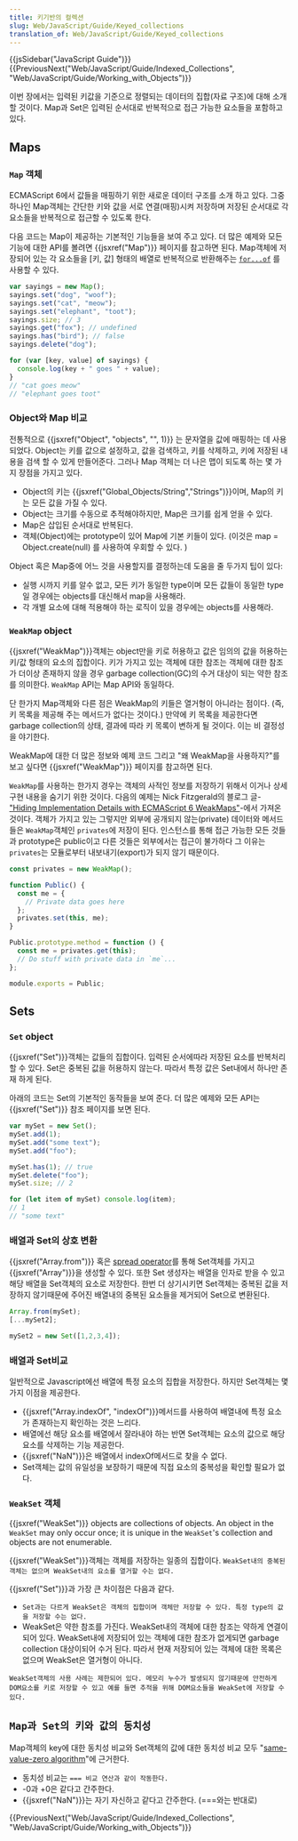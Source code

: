 ```yaml
---
title: 키기반의 컬렉션
slug: Web/JavaScript/Guide/Keyed_collections
translation_of: Web/JavaScript/Guide/Keyed_collections
---
```


{{jsSidebar("JavaScript Guide")}} {{PreviousNext("Web/JavaScript/Guide/Indexed_Collections", "Web/JavaScript/Guide/Working_with_Objects")}}

이번 장에서는 입력된 키값을 기준으로 정렬되는 데이터의 집합(자료 구조)에 대해 소개 할 것이다. Map과 Set은 입력된 순서대로 반복적으로 접근 가능한 요소들을 포함하고 있다.

## Maps

### `Map` 객체

ECMAScript 6에서 값들을 매핑하기 위한 새로운 데이터 구조를 소개 하고 있다. 그중 하나인 Map객체는 간단한 키와 값을 서로 연결(매핑)시켜 저장하며 저장된 순서대로 각 요소들을 반복적으로 접근할 수 있도록 한다.

다음 코드는 Map이 제공하는 기본적인 기능들을 보여 주고 있다. 더 많은 예제와 모든 기능에 대한 API를 볼려면 {{jsxref("Map")}} 페이지를 참고하면 된다. Map객체에 저장되어 있는 각 요소들을 \[키, 값] 형태의 배열로 반복적으로 반환해주는 [`for...of`](/en-US/docs/Web/JavaScript/Reference/Statements/for...of) 를 사용할 수 있다.

```js
var sayings = new Map();
sayings.set("dog", "woof");
sayings.set("cat", "meow");
sayings.set("elephant", "toot");
sayings.size; // 3
sayings.get("fox"); // undefined
sayings.has("bird"); // false
sayings.delete("dog");

for (var [key, value] of sayings) {
  console.log(key + " goes " + value);
}
// "cat goes meow"
// "elephant goes toot"
```

### Object와 Map 비교

전통적으로 {{jsxref("Object", "objects", "", 1)}} 는 문자열을 값에 매핑하는 데 사용되었다. Object는 키를 값으로 설정하고, 값을 검색하고, 키를 삭제하고, 키에 저장된 내용을 검색 할 수 있게 만들어준다. 그러나 Map 객체는 더 나은 맵이 되도록 하는 몇 가지 장점을 가지고 있다.

- Object의 키는 {{jsxref("Global_Objects/String","Strings")}}이며, Map의 키는 모든 값을 가질 수 있다.
- Object는 크기를 수동으로 추적해야하지만, Map은 크기를 쉽게 얻을 수 있다.
- Map은 삽입된 순서대로 반복된다.
- 객체(Object)에는 prototype이 있어 Map에 기본 키들이 있다. (이것은 map = Object.create(null) 를 사용하여 우회할 수 있다. )

Object 혹은 Map중에 어느 것을 사용할지를 결정하는데 도움을 줄 두가지 팁이 있다:

- 실행 시까지 키를 알수 없고, 모든 키가 동일한 type이며 모든 값들이 동일한 type일 경우에는 objects를 대신해서 map을 사용해라.
- 각 개별 요소에 대해 적용해야 하는 로직이 있을 경우에는 objects를 사용해라.

### `WeakMap` object

{{jsxref("WeakMap")}}객체는 object만을 키로 허용하고 값은 임의의 값을 허용하는 키/값 형태의 요소의 집합이다. 키가 가지고 있는 객체에 대한 참조는 객체에 대한 참조가 더이상 존재하지 않을 경우 garbage collection(GC)의 수거 대상이 되는 약한 참조를 의미한다. `WeakMap` API는 Map API와 동일하다.

단 한가지 Map객체와 다른 점은 WeakMap의 키들은 열거형이 아니라는 점이다. (즉, 키 목록을 제공해 주는 메서드가 없다는 것이다.) 만약에 키 목록을 제공한다면 garbage collection의 상태, 결과에 따라 키 목록이 변하게 될 것이다. 이는 비 결정성을 야기한다.

WeakMap에 대한 더 많은 정보와 예제 코드 그리고 "왜 WeakMap을 사용하지?"를 보고 싶다면 {{jsxref("WeakMap")}} 페이지를 참고하면 된다.

`WeakMap`를 사용하는 한가지 경우는 객체의 사적인 정보를 저장하기 위해서 이거나 상세 구현 내용을 숨기기 위한 것이다. 다음의 예제는 Nick Fitzgerald의 블로그 글- ["Hiding Implementation Details with ECMAScript 6 WeakMaps"](http://fitzgeraldnick.com/weblog/53/)-에서 가져온 것이다. 객체가 가지고 있는 그렇지만 외부에 공개되지 않는(private) 데이터와 메서드들은 `WeakMap`객체인 `privates`에 저장이 된다. 인스턴스를 통해 접근 가능한 모든 것들과 prototype은 public이고 다른 것들은 외부에서는 접근이 불가하다 그 이유는 `privates`는 모듈로부터 내보내기(export)가 되지 않기 때문이다.

```js
const privates = new WeakMap();

function Public() {
  const me = {
    // Private data goes here
  };
  privates.set(this, me);
}

Public.prototype.method = function () {
  const me = privates.get(this);
  // Do stuff with private data in `me`...
};

module.exports = Public;
```

## Sets

### `Set` object

{{jsxref("Set")}}객체는 값들의 집합이다. 입력된 순서에따라 저장된 요소를 반복처리할 수 있다. Set은 중복된 값을 허용하지 않는다. 따라서 특정 값은 Set내에서 하나만 존재 하게 된다.

아래의 코드는 Set의 기본적인 동작들을 보여 준다. 더 많은 예제와 모든 API는 {{jsxref("Set")}} 참조 페이지를 보면 된다.

```js
var mySet = new Set();
mySet.add(1);
mySet.add("some text");
mySet.add("foo");

mySet.has(1); // true
mySet.delete("foo");
mySet.size; // 2

for (let item of mySet) console.log(item);
// 1
// "some text"
```

### 배열과 Set의 상호 변환

{{jsxref("Array.from")}} 혹은 [spread operator](/en-US/docs/Web/JavaScript/Reference/Operators/Spread_operator)를 통해 Set객체를 가지고 {{jsxref("Array")}}을 생성할 수 있다. 또한 Set 생성자는 배열을 인자로 받을 수 있고 해당 배열을 Set객체의 요소로 저장한다. 한번 더 상기시키면 Set객체는 중복된 값을 저장하지 않기때문에 주어진 배열내의 중복된 요소들을 제거되어 Set으로 변환된다.

```js
Array.from(mySet);
[...mySet2];

mySet2 = new Set([1,2,3,4]);
```

### 배열과 Set비교

일반적으로 Javascript에선 배열에 특정 요소의 집합을 저장한다. 하지만 Set객체는 몇가지 이점을 제공한다.

- {{jsxref("Array.indexOf", "indexOf")}}메서드를 사용하여 배열내에 특정 요소가 존재하는지 확인하는 것은 느리다.
- 배열에선 해당 요소를 배열에서 잘라내야 하는 반면 Set객체는 요소의 값으로 해당 요소를 삭제하는 기능 제공한다.
- {{jsxref("NaN")}}은 배열에서 indexOf메서드로 찾을 수 없다.
- Set객체는 값의 유일성을 보장하기 때문에 직접 요소의 중복성을 확인할 필요가 없다.

### `WeakSet` 객체

{{jsxref("WeakSet")}} objects are collections of objects. An object in the `WeakSet` may only occur once; it is unique in the `WeakSet`'s collection and objects are not enumerable.

{{jsxref("WeakSet")}}객체는 객체를 저장하는 일종의 집합이다. `WeakSet내의 중복된 객체는 없으며 WeakSet내의 요소를 열거할 수는 없다.`

{{jsxref("Set")}}과 가장 큰 차이점은 다음과 같다.

- `Set과는 다르게 WeakSet은 객체의 집합이며 객체만 저장할 수 있다. 특정 type의 값을 저장할 수는 없다.`
- WeakSet은 약한 참조를 가진다. WeakSet내의 객체에 대한 참조는 약하게 연결이 되어 있다. WeakSet내에 저장되어 있는 객체에 대한 참조가 없게되면 garbage collection 대상이되어 수거 된다. 따라서 현재 저장되어 있는 객체에 대한 목록은 없으며 WeakSet은 열거형이 아니다.

`WeakSet객체의 사용 사례는 제한되어 있다. 메모리 누수가 발생되지 않기때문에 안전하게 DOM요소를 키로 저장할 수 있고 예를 들면 추적을 위해 DOM요소들을 WeakSet에 저장할 수 있다.`

## `Map과 Set의 키와 값의 동치성`

Map객체의 key에 대한 동치성 비교와 Set객체의 값에 대한 동치성 비교 모두 "[same-value-zero algorithm](https://people.mozilla.org/~jorendorff/es6-draft.html#sec-samevaluezero)"에 근거한다.

- 동치성 비교는 `=== 비교 연산과 같이 작동한다.`
- \-0과 +0은 같다고 간주한다.
- {{jsxref("NaN")}}는 자기 자신하고 같다고 간주한다. (===와는 반대로)

{{PreviousNext("Web/JavaScript/Guide/Indexed_Collections", "Web/JavaScript/Guide/Working_with_Objects")}}
